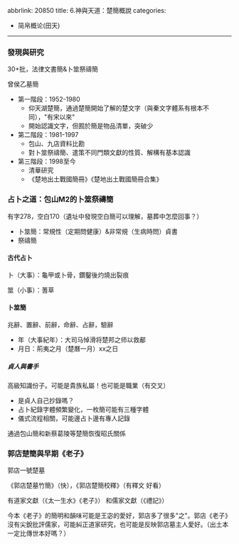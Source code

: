 abbrlink: 20850
title: 6.神與天道：楚簡概說
categories:
  - 简帛概论(田天)
---
### 發現與研究

30+批，法律文書簡&卜筮祭禱簡

曾侯乙墓簡

- 第一階段：1952-1980
	- 仰天湖楚簡，通過楚簡開始了解的楚文字（與秦文字體系有根本不同），"有宋以來"
	- 開始認識文字，但囿於簡是物品清單，突破少
- 第二階段：1981-1997
	- 包山、九店資料比勘
	- 對卜筮祭禱簡、遣策不同門類文獻的性質、解構有基本認識
- 第三階段：1998至今
	- 清華研究
	- 《楚地出土戰國簡冊》《楚地出土戰國簡冊合集》

### 占卜之道：包山M2的卜筮祭禱簡

有字278，空白170（遺址中發現空白簡可以理解，墓葬中怎麼回事？）

- 卜筮簡：常規性（定期問健康）&非常規（生病時問）貞書
- 祭禱簡

#### 古代占卜

卜（大事）：龜甲或卜骨，鑽鑿後灼燒出裂痕

筮（小事）：蓍草

#### 卜筮簡

兆辭、置辭、前辭，命辭、占辭，驗辭

- 年（大事紀年）：大司马悼滑将楚邦之师以救郙
- 月日：荊夷之月（楚曆一月）xx之日

##### 貞人與書手

高級知識份子。可能是貴族私屬！也可能是職業（有交叉）

- 是貞人自己抄錄嗎？
- 占卜紀錄字體頻繁變化，一枚簡可能有三種字體
- 儀式流程相關，可能邊占卜邊有專人記錄

通過包山簡和新蔡葛陵等楚簡恢復昭氏關係

### 郭店楚簡與早期《老子》

郭店一號楚墓

《郭店楚墓竹簡》（快），《郭店楚簡校釋》（有釋文 好看）

有道家文獻（《太一生水》《老子》） 和儒家文獻（《禮記》）

今本《老子》的簡明和韻味可能是王宓的愛好，郭店多了很多"之"。郭店《老子》沒有尖銳批評儒家，可能糾正道家研究，也可能是反映郭店墓主人愛好。（出土本一定比傳世本好嗎？）
